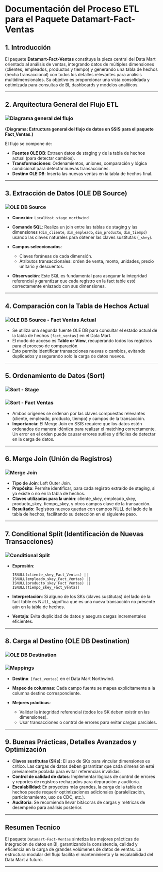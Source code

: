 # **Documentación del Proceso ETL para el Paquete Datamart-Fact-Ventas**

## 1. **Introducción**

El paquete **Datamart-Fact-Ventas** constituye la pieza central del Data Mart orientado al análisis de ventas, integrando datos de múltiples dimensiones (clientes, empleados, productos y tiempo) y generando una tabla de hechos (hecha transaccional) con todos los detalles relevantes para análisis multidimensionales. Su objetivo es proporcionar una vista consolidada y optimizada para consultas de BI, dashboards y modelos analíticos.

---

## 2. **Arquitectura General del Flujo ETL**

### ![Diagrama general del flujo](../../../Imgs/05-Datamart/Diagrama-general-del-flujo.png)

**(Diagrama: Estructura general del flujo de datos en SSIS para el paquete Fact_Ventas.)**

El flujo se compone de:

- **Fuentes OLE DB**: Extraen datos de staging y de la tabla de hechos actual (para detectar cambios).
- **Transformaciones**: Ordenamientos, uniones, comparación y lógica condicional para detectar nuevas transacciones.
- **Destino OLE DB**: Inserta las nuevas ventas en la tabla de hechos final.

---

## 3. **Extracción de Datos (OLE DB Source)**

### ![OLE DB Source](../../../Imgs/05-Datamart/OLE-DB-Source.png)

- **Conexión**: `LocalHost.stage_northwind`
- **Comando SQL**: Realiza un join entre las tablas de staging y las dimensiones (`dim_cliente`, `dim_empleado`, `dim_producto`, `dim_tiempo`) usando las claves naturales para obtener las claves sustitutas (`_skey`).
- **Campos seleccionados**:

  - Claves foráneas de cada dimensión.
  - Atributos transaccionales: orden de venta, monto, unidades, precio unitario y descuentos.

- **Observación**: Este SQL es fundamental para asegurar la integridad referencial y garantizar que cada registro en la fact table esté correctamente enlazado con sus dimensiones.

---

## 4. **Comparación con la Tabla de Hechos Actual**

### ![OLE DB Source - Fact Ventas Actual](../../../Imgs/05-Datamart/OLE-DB-Source-Fact-Ventas-Actual.png)

- Se utiliza una segunda fuente OLE DB para consultar el estado actual de la tabla de hechos `[fact_ventas]` en el Data Mart.
- El modo de acceso es **Table or View**, recuperando todos los registros para el proceso de comparación.
- Esto permite identificar transacciones nuevas o cambios, evitando duplicados y asegurando solo la carga de datos nuevos.

---

## 5. **Ordenamiento de Datos (Sort)**

### ![Sort - Stage](../../../Imgs/05-Datamart/Sort-Stage.png)

### ![Sort - Fact Ventas](../../../Imgs/05-Datamart/Sort-Fact-Ventas.png)

- Ambos orígenes se ordenan por las claves compuestas relevantes (cliente, empleado, producto, tiempo) y campos de la transacción.
- **Importancia**: El Merge Join en SSIS requiere que los datos estén ordenados de manera idéntica para realizar el matching correctamente. Un error en el orden puede causar errores sutiles y difíciles de detectar en la carga de datos.

---

## 6. **Merge Join (Unión de Registros)**

### ![Merge Join](../../../Imgs/05-Datamart/Merge-Join.png)

- **Tipo de Join**: Left Outer Join.
- **Propósito**: Permite identificar, para cada registro extraído de staging, si ya existe o no en la tabla de hechos.
- **Claves utilizadas para la unión**: cliente_skey, empleado_skey, producto_skey, tiempo_skey, y otros campos clave de la transacción.
- **Resultado**: Registros nuevos quedan con campos NULL del lado de la tabla de hechos, facilitando su detección en el siguiente paso.

---

## 7. **Conditional Split (Identificación de Nuevas Transacciones)**

### ![Conditional Split](../../../Imgs/05-Datamart/Conditional-Split.png)

- **Expresión**:

  ```
  ISNULL(cliente_skey_Fact_Ventas) || ISNULL(empleado_skey_Fact_Ventas) || ISNULL(producto_skey_Fact_Ventas) || ISNULL(tiempo_skey_Fact_Ventas)
  ```

- **Interpretación**: Si alguno de los SKs (claves sustitutas) del lado de la fact table es NULL, significa que es una nueva transacción no presente aún en la tabla de hechos.
- **Ventaja**: Evita duplicidad de datos y asegura cargas incrementales eficientes.

---

## 8. **Carga al Destino (OLE DB Destination)**

### ![OLE DB Destination](../../../Imgs/05-Datamart/OLE-DB-Destination.png)

### ![Mappings](../../../Imgs/05-Datamart/OLE-DB-Mapping.png)

- **Destino**: `[fact_ventas]` en el Data Mart Northwind.
- **Mapeo de columnas**: Cada campo fuente se mapea explícitamente a la columna destino correspondiente.
- **Mejores prácticas**:

  - Validar la integridad referencial (todos los SK deben existir en las dimensiones).
  - Usar transacciones o control de errores para evitar cargas parciales.

---

## 9. **Buenas Prácticas, Detalles Avanzados y Optimización**

- **Claves sustitutas (SKs)**:
  El uso de SKs para vincular dimensiones es crítico. Las cargas de datos deben garantizar que cada dimensión esté previamente poblada para evitar referencias inválidas.
- **Control de calidad de datos**:
  Implementar lógicas de control de errores y reportes de registros rechazados para depuración y auditoría.
- **Escalabilidad**:
  En proyectos más grandes, la carga de la tabla de hechos puede requerir optimizaciones adicionales (paralelización, particionamiento, uso de CDC, etc.).
- **Auditoría**:
  Se recomienda llevar bitácoras de cargas y métricas de desempeño para análisis posterior.

---

## **Resumen Tecnico**

El paquete `Datamart-Fact-Ventas` sintetiza las mejores prácticas de integración de datos en BI, garantizando la consistencia, calidad y eficiencia en la carga de grandes volúmenes de datos de ventas. La estructura modular del flujo facilita el mantenimiento y la escalabilidad del Data Mart a futuro.

---
